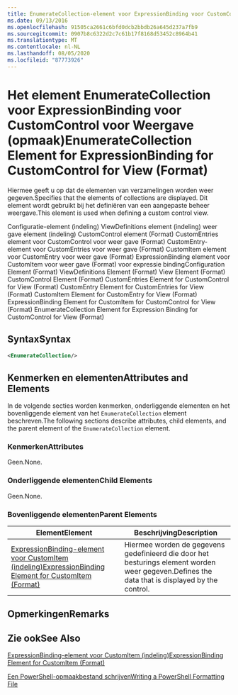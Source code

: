 ```yaml
---
title: EnumerateCollection-element voor ExpressionBinding voor CustomControl voor weer gave (indeling) | Microsoft Docs
ms.date: 09/13/2016
ms.openlocfilehash: 91505ca2661c6bfd0dcb2bbdb26a645d237a7fb9
ms.sourcegitcommit: 0907b8c6322d2c7c61b17f8168d53452c8964b41
ms.translationtype: MT
ms.contentlocale: nl-NL
ms.lasthandoff: 08/05/2020
ms.locfileid: "87773926"
---
```

# <a name="enumeratecollection-element-for-expressionbinding-for-customcontrol-for-view-format"></a><span data-ttu-id="6756b-102">Het element EnumerateCollection voor ExpressionBinding voor CustomControl voor Weergave (opmaak)</span><span class="sxs-lookup"><span data-stu-id="6756b-102">EnumerateCollection Element for ExpressionBinding for CustomControl for View (Format)</span></span>

<span data-ttu-id="6756b-103">Hiermee geeft u op dat de elementen van verzamelingen worden weer gegeven.</span><span class="sxs-lookup"><span data-stu-id="6756b-103">Specifies that the elements of collections are displayed.</span></span> <span data-ttu-id="6756b-104">Dit element wordt gebruikt bij het definiëren van een aangepaste beheer weergave.</span><span class="sxs-lookup"><span data-stu-id="6756b-104">This element is used when defining a custom control view.</span></span>

<span data-ttu-id="6756b-105">Configuratie-element (indeling) ViewDefinitions element (indeling) weer gave element (indeling) CustomControl element (Format) CustomEntries element voor CustomControl voor weer gave (Format) CustomEntry-element voor CustomEntries voor weer gave (Format) CustomItem element voor CustomEntry voor weer gave (Format) ExpressionBinding element voor CustomItem voor weer gave (Format) voor expressie binding</span><span class="sxs-lookup"><span data-stu-id="6756b-105">Configuration Element (Format) ViewDefinitions Element (Format) View Element (Format) CustomControl Element (Format) CustomEntries Element for CustomControl for View (Format) CustomEntry Element for CustomEntries for View (Format) CustomItem Element for CustomEntry for View (Format) ExpressionBinding Element for CustomItem for CustomControl for View (Format) EnumerateCollection Element for Expression Binding for CustomControl for View (Format)</span></span>

## <a name="syntax"></a><span data-ttu-id="6756b-106">Syntax</span><span class="sxs-lookup"><span data-stu-id="6756b-106">Syntax</span></span>

```xml
<EnumerateCollection/>
```

## <a name="attributes-and-elements"></a><span data-ttu-id="6756b-107">Kenmerken en elementen</span><span class="sxs-lookup"><span data-stu-id="6756b-107">Attributes and Elements</span></span>

<span data-ttu-id="6756b-108">In de volgende secties worden kenmerken, onderliggende elementen en het bovenliggende element van het `EnumerateCollection` element beschreven.</span><span class="sxs-lookup"><span data-stu-id="6756b-108">The following sections describe attributes, child elements, and the parent element of the `EnumerateCollection` element.</span></span>

### <a name="attributes"></a><span data-ttu-id="6756b-109">Kenmerken</span><span class="sxs-lookup"><span data-stu-id="6756b-109">Attributes</span></span>

<span data-ttu-id="6756b-110">Geen.</span><span class="sxs-lookup"><span data-stu-id="6756b-110">None.</span></span>

### <a name="child-elements"></a><span data-ttu-id="6756b-111">Onderliggende elementen</span><span class="sxs-lookup"><span data-stu-id="6756b-111">Child Elements</span></span>

<span data-ttu-id="6756b-112">Geen.</span><span class="sxs-lookup"><span data-stu-id="6756b-112">None.</span></span>

### <a name="parent-elements"></a><span data-ttu-id="6756b-113">Bovenliggende elementen</span><span class="sxs-lookup"><span data-stu-id="6756b-113">Parent Elements</span></span>

|<span data-ttu-id="6756b-114">Element</span><span class="sxs-lookup"><span data-stu-id="6756b-114">Element</span></span>|<span data-ttu-id="6756b-115">Beschrijving</span><span class="sxs-lookup"><span data-stu-id="6756b-115">Description</span></span>|
|-------------|-----------------|
|[<span data-ttu-id="6756b-116">ExpressionBinding-element voor CustomItem (indeling)</span><span class="sxs-lookup"><span data-stu-id="6756b-116">ExpressionBinding Element for CustomItem (Format)</span></span>](./expressionbinding-element-for-customitem-for-controls-for-configuration-format.md)|<span data-ttu-id="6756b-117">Hiermee worden de gegevens gedefinieerd die door het besturings element worden weer gegeven.</span><span class="sxs-lookup"><span data-stu-id="6756b-117">Defines the data that is displayed by the control.</span></span>|

## <a name="remarks"></a><span data-ttu-id="6756b-118">Opmerkingen</span><span class="sxs-lookup"><span data-stu-id="6756b-118">Remarks</span></span>

## <a name="see-also"></a><span data-ttu-id="6756b-119">Zie ook</span><span class="sxs-lookup"><span data-stu-id="6756b-119">See Also</span></span>

[<span data-ttu-id="6756b-120">ExpressionBinding-element voor CustomItem (indeling)</span><span class="sxs-lookup"><span data-stu-id="6756b-120">ExpressionBinding Element for CustomItem (Format)</span></span>](./expressionbinding-element-for-customitem-for-controls-for-configuration-format.md)

[<span data-ttu-id="6756b-121">Een PowerShell-opmaakbestand schrijven</span><span class="sxs-lookup"><span data-stu-id="6756b-121">Writing a PowerShell Formatting File</span></span>](./writing-a-powershell-formatting-file.md)
